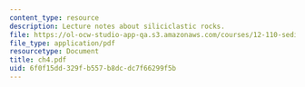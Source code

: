 ```yaml
---
content_type: resource
description: Lecture notes about siliciclastic rocks.
file: https://ol-ocw-studio-app-qa.s3.amazonaws.com/courses/12-110-sedimentary-geology-spring-2007/6f0f15dd329fb557b8dcdc7f66299f5b_ch4.pdf
file_type: application/pdf
resourcetype: Document
title: ch4.pdf
uid: 6f0f15dd-329f-b557-b8dc-dc7f66299f5b
---
```

